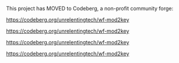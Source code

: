 This project has MOVED to Codeberg, a non-profit community forge:

https://codeberg.org/unrelentingtech/wf-mod2key

https://codeberg.org/unrelentingtech/wf-mod2key

https://codeberg.org/unrelentingtech/wf-mod2key

https://codeberg.org/unrelentingtech/wf-mod2key
